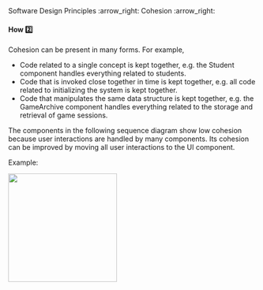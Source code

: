 <link rel="stylesheet" href="{{baseUrl}}/css/textbook.css">

<div class="website-content">

<div id="path">Software Design Principles :arrow_right: Cohesion :arrow_right:</div>

<div id="title">

#### How :two:

</div>

<div id="body">

Cohesion can be present in many forms. For example,

*	Code related to a single concept is kept together, e.g. the Student component handles everything related to students.
*	Code that is invoked close together in time is kept together, e.g. all code related to initializing the system is kept together.
*	Code that manipulates the same data structure is kept together, e.g. the GameArchive component handles everything related to the storage and retrieval of game sessions.

The components in the following sequence diagram show low cohesion because user interactions are handled by many components. Its cohesion can be improved by moving all user interactions to the UI component.

<tip-box>

Example:

<img src="{{baseUrl}}/designPrinciples/cohesion/how/images/uiLogicStorage.png" height="220" />
<p/>

</tip-box>

</div>

<div id="extras">

<include src="exercises.md" />

</div>

</div>
